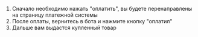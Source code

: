 1. Сначало необходимо нажать "оплатить", вы будете перенаправлены на страницу платежной системы 
2. После оплаты, вернитесь в бота и  нажмите кнопку "оплатил" 
3. Дальше вам выдастся купленный товар